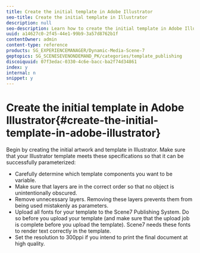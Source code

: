 ```yaml
---
title: Create the initial template in Adobe Illustrator
seo-title: Create the initial template in Illustrator
description: null
seo-description: Learn how to create the initial template in Adobe Illustrator.
uuid: a14627c0-2f45-44e1-99b9-3a57d8762b1f
contentOwner: admin
content-type: reference
products: SG_EXPERIENCEMANAGER/Dynamic-Media-Scene-7
geptopics: SG_SCENESEVENONDEMAND_PK/categories/template_publishing
discoiquuid: 07f3edac-0330-4c6e-bacc-ba2f74d34861
index: y
internal: n
snippet: y
---
```


# Create the initial template in Adobe Illustrator{#create-the-initial-template-in-adobe-illustrator}

Begin by creating the initial artwork and template in Illustrator. Make sure that your Illustrator template meets these specifications so that it can be successfully parameterized:

* Carefully determine which template components you want to be variable.
* Make sure that layers are in the correct order so that no object is unintentionally obscured.
* Remove unnecessary layers. Removing these layers prevents them from being used mistakenly as parameters.
* Upload all fonts for your template to the Scene7 Publishing System. Do so before you upload your template (and make sure that the upload job is complete before you upload the template). Scene7 needs these fonts to render text correctly in the template.
* Set the resolution to 300ppi if you intend to print the final document at high quality.

